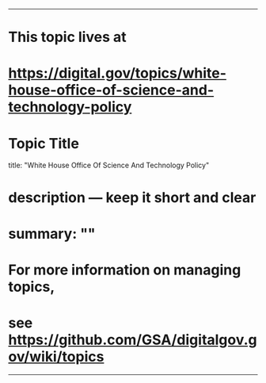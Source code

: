 
---
# This topic lives at
# https://digital.gov/topics/white-house-office-of-science-and-technology-policy

# Topic Title
title: "White House Office Of Science And Technology Policy"

# description — keep it short and clear
# summary: ""


# For more information on managing topics,
# see https://github.com/GSA/digitalgov.gov/wiki/topics
---